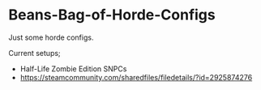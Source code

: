 # Beans-Bag-of-Horde-Configs
Just some horde configs.

Current setups;
- Half-Life Zombie Edition SNPCs
- https://steamcommunity.com/sharedfiles/filedetails/?id=2925874276
